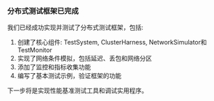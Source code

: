 

### 分布式测试框架已完成

我们已经成功实现并测试了分布式测试框架，包括:

1. 创建了核心组件: TestSystem, ClusterHarness, NetworkSimulator和TestMonitor
2. 实现了网络条件模拟，包括延迟、丢包和网络分区
3. 添加了监控和指标收集功能
4. 编写了基本测试示例，验证框架的功能

下一步将是实现性能基准测试工具和调试实用程序。


